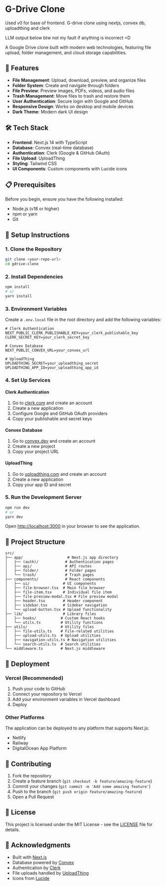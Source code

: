 # G-Drive Clone

Used v0 for base of frontend. G-drive clone using nextjs, convex db, uploadthing and clerk

LLM output below btw not my fault if anything is incorrect =D

A Google Drive clone built with modern web technologies, featuring file upload, folder management, and cloud storage capabilities.

## 🚀 Features

- **File Management**: Upload, download, preview, and organize files
- **Folder System**: Create and navigate through folders
- **File Preview**: Preview images, PDFs, videos, and audio files
- **Trash Management**: Move files to trash and restore them
- **User Authentication**: Secure login with Google and GitHub
- **Responsive Design**: Works on desktop and mobile devices
- **Dark Theme**: Modern dark UI design

## 🛠️ Tech Stack

- **Frontend**: Next.js 14 with TypeScript
- **Database**: Convex (real-time database)
- **Authentication**: Clerk (Google & GitHub OAuth)
- **File Upload**: UploadThing
- **Styling**: Tailwind CSS
- **UI Components**: Custom components with Lucide icons

## 📋 Prerequisites

Before you begin, ensure you have the following installed:
- Node.js (v18 or higher)
- npm or yarn
- Git

## 🔧 Setup Instructions

### 1. Clone the Repository

```bash
git clone <your-repo-url>
cd gdrive-clone
```

### 2. Install Dependencies

```bash
npm install
# or
yarn install
```

### 3. Environment Variables

Create a `.env.local` file in the root directory and add the following variables:

```env
# Clerk Authentication
NEXT_PUBLIC_CLERK_PUBLISHABLE_KEY=your_clerk_publishable_key
CLERK_SECRET_KEY=your_clerk_secret_key

# Convex Database
NEXT_PUBLIC_CONVEX_URL=your_convex_url

# UploadThing
UPLOADTHING_SECRET=your_uploadthing_secret
UPLOADTHING_APP_ID=your_uploadthing_app_id
```

### 4. Set Up Services

#### Clerk Authentication
1. Go to [clerk.com](https://clerk.com) and create an account
2. Create a new application
3. Configure Google and GitHub OAuth providers
4. Copy your publishable and secret keys

#### Convex Database
1. Go to [convex.dev](https://convex.dev) and create an account
2. Create a new project
3. Copy your project URL

#### UploadThing
1. Go to [uploadthing.com](https://uploadthing.com) and create an account
2. Create a new application
3. Copy your app ID and secret

### 5. Run the Development Server

```bash
npm run dev
# or
yarn dev
```

Open [http://localhost:3000](http://localhost:3000) in your browser to see the application.

## 📁 Project Structure

```
src/
├── app/                    # Next.js app directory
│   ├── (auth)/            # Authentication pages
│   ├── api/               # API routes
│   ├── folder/            # Folder pages
│   └── trash/             # Trash pages
├── components/            # React components
│   ├── ui/               # UI components
│   ├── file-browser.tsx  # Main file browser
│   ├── file-item.tsx     # Individual file item
│   ├── file-preview-modal.tsx # File preview modal
│   ├── header.tsx        # Header component
│   ├── sidebar.tsx       # Sidebar navigation
│   └── upload-button.tsx # Upload functionality
├── lib/                  # Library files
│   ├── hooks/           # Custom React hooks
│   └── utils.ts         # Utility functions
├── utils/               # Utility files
│   ├── file-utils.ts    # File-related utilities
│   ├── upload-utils.ts  # Upload utilities
│   ├── navigation-utils.ts # Navigation utilities
│   └── search-utils.ts  # Search utilities
└── middleware.ts        # Next.js middleware
```

## 🚀 Deployment

### Vercel (Recommended)

1. Push your code to GitHub
2. Connect your repository to Vercel
3. Add your environment variables in Vercel dashboard
4. Deploy

### Other Platforms

The application can be deployed to any platform that supports Next.js:
- Netlify
- Railway
- DigitalOcean App Platform

## 🤝 Contributing

1. Fork the repository
2. Create a feature branch (`git checkout -b feature/amazing-feature`)
3. Commit your changes (`git commit -m 'Add some amazing feature'`)
4. Push to the branch (`git push origin feature/amazing-feature`)
5. Open a Pull Request

## 📝 License

This project is licensed under the MIT License - see the [LICENSE](LICENSE) file for details.

## 🙏 Acknowledgments

- Built with [Next.js](https://nextjs.org/)
- Database powered by [Convex](https://convex.dev/)
- Authentication by [Clerk](https://clerk.com/)
- File uploads handled by [UploadThing](https://uploadthing.com/)
- Icons from [Lucide](https://lucide.dev/)

